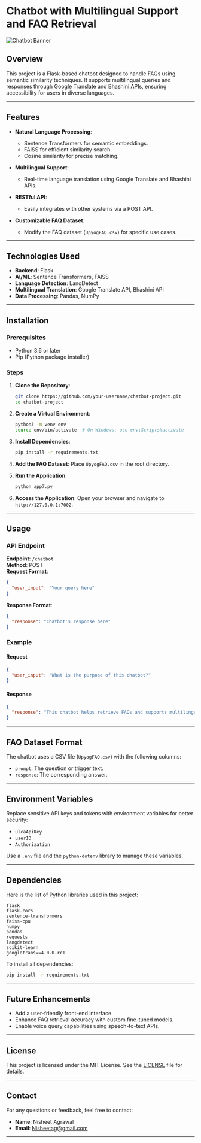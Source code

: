 
# Chatbot with Multilingual Support and FAQ Retrieval

![Chatbot Banner](https://img.freepik.com/free-vector/voice-assistant-abstract-concept-vector-illustration_335657-3969.jpg)

## Overview

This project is a Flask-based chatbot designed to handle FAQs using semantic similarity techniques. It supports multilingual queries and responses through Google Translate and Bhashini APIs, ensuring accessibility for users in diverse languages.

---

## Features

- **Natural Language Processing**:
  - Sentence Transformers for semantic embeddings.
  - FAISS for efficient similarity search.
  - Cosine similarity for precise matching.
  
- **Multilingual Support**:
  - Real-time language translation using Google Translate and Bhashini APIs.
  
- **RESTful API**:
  - Easily integrates with other systems via a POST API.

- **Customizable FAQ Dataset**:
  - Modify the FAQ dataset (`UpyogFAQ.csv`) for specific use cases.

---

## Technologies Used

- **Backend**: Flask
- **AI/ML**: Sentence Transformers, FAISS
- **Language Detection**: LangDetect
- **Multilingual Translation**: Google Translate API, Bhashini API
- **Data Processing**: Pandas, NumPy

---

## Installation

### Prerequisites

- Python 3.6 or later
- Pip (Python package installer)

### Steps

1. **Clone the Repository**:
   ```bash
   git clone https://github.com/your-username/chatbot-project.git
   cd chatbot-project
   ```

2. **Create a Virtual Environment**:
   ```bash
   python3 -m venv env
   source env/bin/activate  # On Windows, use env\Scripts\activate
   ```

3. **Install Dependencies**:
   ```bash
   pip install -r requirements.txt
   ```

4. **Add the FAQ Dataset**:
   Place `UpyogFAQ.csv` in the root directory.

5. **Run the Application**:
   ```bash
   python app7.py
   ```

6. **Access the Application**:
   Open your browser and navigate to `http://127.0.0.1:7002`.

---

## Usage

### API Endpoint

**Endpoint**: `/chatbot`  
**Method**: POST  
**Request Format**:
```json
{
  "user_input": "Your query here"
}
```

**Response Format**:
```json
{
  "response": "Chatbot's response here"
}
```

### Example

#### Request
```json
{
  "user_input": "What is the purpose of this chatbot?"
}
```

#### Response
```json
{
  "response": "This chatbot helps retrieve FAQs and supports multilingual queries."
}
```

---

## FAQ Dataset Format

The chatbot uses a CSV file (`UpyogFAQ.csv`) with the following columns:

- `prompt`: The question or trigger text.
- `response`: The corresponding answer.

---

## Environment Variables

Replace sensitive API keys and tokens with environment variables for better security:

- `ulcaApiKey`
- `userID`
- `Authorization`

Use a `.env` file and the `python-dotenv` library to manage these variables.

---

## Dependencies

Here is the list of Python libraries used in this project:

```plaintext
flask
flask-cors
sentence-transformers
faiss-cpu
numpy
pandas
requests
langdetect
scikit-learn
googletrans==4.0.0-rc1
```

To install all dependencies:
```bash
pip install -r requirements.txt
```

---

## Future Enhancements

- Add a user-friendly front-end interface.
- Enhance FAQ retrieval accuracy with custom fine-tuned models.
- Enable voice query capabilities using speech-to-text APIs.

---


## License

This project is licensed under the MIT License. See the [LICENSE](LICENSE) file for details.

---

## Contact

For any questions or feedback, feel free to contact:

- **Name**: Nisheet Agrawal  
- **Email**: [Nisheetag@gmail.com](mailto:Nisheetag@gmail.com)  

---


